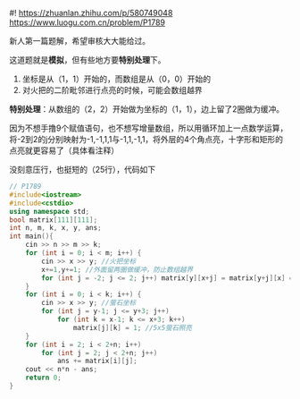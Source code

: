 #! https://zhuanlan.zhihu.com/p/580749048
https://www.luogu.com.cn/problem/P1789

新人第一篇题解，希望审核大大能给过。

这道题就是**模拟**，但有些地方要**特别处理**下。

1. 坐标是从（1，1）开始的，而数组是从（0，0）开始的
2. 对火把的二阶毗邻进行点亮的时候，可能会数组越界

**特别处理**：从数组的（2，2）开始做为坐标的（1，1），边上留了2圈做为缓冲。

因为不想手撸9个赋值语句，也不想写增量数组，所以用循环加上一点数学运算，将-2到2的j分别映射为-1,-1,1,1与-1,1,-1,1，将外层的4个角点亮，十字形和矩形的点亮就更容易了（具体看注释）

没刻意压行，也挺短的（25行），代码如下

```cpp
// P1789
#include<iostream>
#include<cstdio>
using namespace std;
bool matrix[111][111];
int n, m, k, x, y, ans;
int main(){
    cin >> n >> m >> k;
    for (int i = 0; i < m; i++) {
        cin >> x >> y; //火把坐标
        x+=1,y+=1; //外面留两圈做缓冲，防止数组越界
        for (int j = -2; j <= 2; j++) matrix[y][x+j] = matrix[y+j][x] = matrix[y+(j>0)*2-1][x+(j+3)%2*2-1] = 1; //前两个分别是十字架的横和竖，第三个实现除十字架外4个角的赋值
    }
    for (int i = 0; i < k; i++) {
        cin >> x >> y; //萤石坐标
        for (int j = y-1; j <= y+3; j++) 
            for (int k = x-1; k <= x+3; k++) 
                matrix[j][k] = 1; //5x5萤石照亮
    }
    for (int i = 2; i < 2+n; i++) 
        for (int j = 2; j < 2+n; j++) 
            ans += matrix[i][j];
    cout << n*n - ans;
    return 0;
}
```